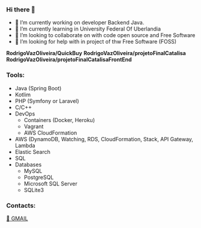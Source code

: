 ### Hi there 👋

- 🔭 I’m currently working on developer Backend Java.
- 🌱 I’m currently learning in University Federal Of Uberlandia
- 👯 I’m looking to collaborate on with code open source and Free Software
- 🤔 I’m looking for help with in project of thw Free Software (FOSS)


**RodrigoVazOliveira/QuickBuy**
**RodrigoVazOliveira/projetoFinalCatalisa**
**RodrigoVazOliveira/projetoFinalCatalisaFrontEnd**

### Tools:

- Java (Spring Boot)
- Kotlim 
- PHP (Symfony or Laravel)
- C/C++
- DevOps
  - Containers (Docker, Heroku)
  - Vagrant
  - AWS CloudFormation
- AWS (DynamoDB, Watching, RDS, CloudFormation, Stack, API Gateway, Lambda
- Elastic Search
- SQL
- Databases
  - MySQL
  - PostgreSQL
  - Microsoft SQL Server
  - SQLite3



### Contacts:
 
 <a href="mailto:rodrigovazdeoliveira@gmail.com"> :email: GMAIL</a>


<!-- 
**RodrigoVazOliveira/RodrigoVazOliveira** is a ✨ _special_ ✨ repository because its `README.md` (this file) appears on your GitHub profile.

Here are some ideas to get you started:

- 🔭 I’m currently working on ...
- 🌱 I’m currently learning ...
- 👯 I’m looking to collaborate on ...
- 🤔 I’m looking for help with ...
- 💬 Ask me about ...
- 📫 How to reach me: ...
- 😄 Pronouns: ...
- ⚡ Fun fact: ...
-->
